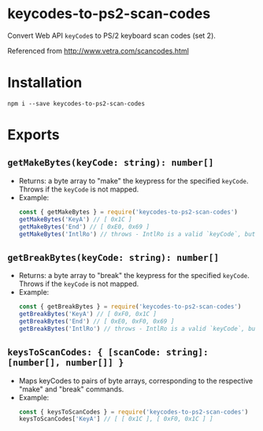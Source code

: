 keycodes-to-ps2-scan-codes
===

Convert Web API `keyCode`s to PS/2 keyboard scan codes (set 2).

Referenced from http://www.vetra.com/scancodes.html

# Installation

```
npm i --save keycodes-to-ps2-scan-codes
```

# Exports

## `getMakeBytes(keyCode: string): number[]`

* Returns: a byte array to "make" the keypress for the specified `keyCode`. Throws if the `keyCode` is not mapped.
* Example:
    ```js
    const { getMakeBytes } = require('keycodes-to-ps2-scan-codes')
    getMakeBytes('KeyA') // [ 0x1C ]
    getMakeBytes('End') // [ 0xE0, 0x69 ]
    getMakeBytes('IntlRo') // throws - IntlRo is a valid `keyCode`, but it is not mappable to PS/2
    ```

## `getBreakBytes(keyCode: string): number[]`

* Returns: a byte array to "break" the keypress for the specified `keyCode`. Throws if the `keyCode` is not mapped.
* Example:
    ```js
    const { getBreakBytes } = require('keycodes-to-ps2-scan-codes')
    getBreakBytes('KeyA') // [ 0xF0, 0x1C ]
    getBreakBytes('End') // [ 0xE0, 0xF0, 0x69 ]
    getBreakBytes('IntlRo') // throws - IntlRo is a valid `keyCode`, but it is not mappable to PS/2
    ```

## `keysToScanCodes: { [scanCode: string]: [number[], number[]] }`

* Maps keyCodes to pairs of byte arrays, corresponding to the respective "make" and "break" commands.
* Example:
    ```js
    const { keysToScanCodes } = require('keycodes-to-ps2-scan-codes')
    keysToScanCodes['KeyA'] // [ [ 0x1C ], [ 0xF0, 0x1C ] ]
    ```
